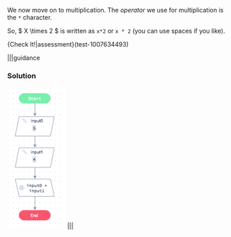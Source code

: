 We now move on to multiplication. The *operator* we use for multiplication is the `*` character. 

So, $ X \times 2 $ is written as `x*2` or `x * 2` (you can use spaces if you like).


{Check It!|assessment}(test-1007634493)

|||guidance
### Solution
![](solutions/multiplication.png)
|||
